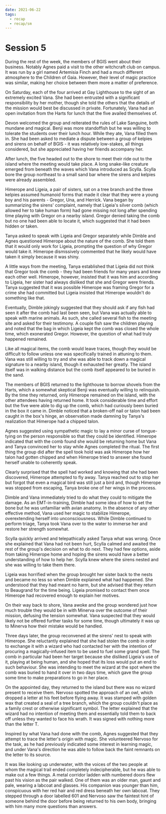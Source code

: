 ```yaml
---
date: 2021-06-22
tags:
  - recap
  - recap/sm
---
```

# Session 5

During the rest of the week, the members of BGIS went about their business. Notably Agnes paid a visit to the other witchcraft club on campus. It was run by a girl named Artemisia Finch and had a much different atmosphere to the Children of Gaia. However, their level of magic practice was similar, making her choice between them more a matter of preference.

On Saturday, each of the four arrived at Gay Lighthouse to the sight of an extremely excited Vana. She had been entrusted with a significant responsibility by her mother, though she told the others that the details of the mission would best be discussed in private. Fortunately, Vana had an open invitation from the Harts for lunch that the five availed themselves of.

Devon welcomed the group and reiterated the rules of Lake Sanguine, both mundane and magical. Benji was more standoffish but he was willing to tolerate the students over their lunch hour. While they ate, Vana filled them in. She had been asked to mediate a dispute between a group of kelpies and sirens on behalf of BGIS - it was relatively low-stakes, all things considered, but she appreciated having her friends accompany her.

After lunch, the five headed out to the shore to meet their ride out to the island where the meeting would take place. A long snake-like creature emerged from beneath the waves which Vana introduced as Scylla. Scylla bore the group northeast to a small sand bar where the sirens and kelpies were already assembled.

Himerope and Ligeia, a pair of sisters, sat on a tree branch and the three kelpies assumed humanoid forms that made it clear that they were a young boy and his parents - Gregor, Una, and Herrick. Vana began by summarizing the sirens' complaint, namely that Ligeia's silver comb (which allowed her to take human form) had gone missing not long after spending time playing with Gregor on a nearby island. Gregor denied taking the comb but no one had been able to locate it, which suggested that it had been hidden or taken.

Tanya asked to speak with Ligeia and Gregor separately while Dimble and Agnes questioned Himerope about the nature of the comb. She told them that it would only work for Ligeia, prompting the question of why Gregor would take it. Himerope dismissively commented that he likely would have taken it simply because it was shiny.

A little ways from the meeting, Tanya established that Ligeia did not think that Gregor took the comb - they had been friends for many years and knew each other well. Himerope, however, insisted that it was him and according to Ligeia, her sister had always disliked that she and Gregor were friends. Tanya suggested that it was possible Himerope was framing Gregor for a crime she had committed but Ligeia insisted that Himerope wouldn't do something like that.

Eventually, Dimble jokingly suggested that they should ask if any fish had seen it after the comb had last been seen, but Vana was actually able to speak with marine animals. As such, she called several fish to the meeting site and asked for their testimony. A couple fish saw the children playing and noted that the bag in which Ligeia kept the comb was closed the whole time, which exonerated Gregor. However, the question of what had truly happened remained.

Like all magical items, the comb would leave traces, though they would be difficult to follow unless one was specifically trained in attuning to them. Vana was still willing to try and she was able to track down a magical signature to a nearby island, though it exhausted her greatly. The island itself was in walking distance but the comb itself appeared to be buried in the sand.

The members of BGIS returned to the lighthouse to borrow shovels from the Harts, which a somewhat skeptical Benji was eventually willing to relinquish. By the time they returned, only Himerope remained on the island, with the other attendees having returned home. It took considerable time and effort but the five were able to dig up the comb, which had curiously been buried in the box it came in. Dimble noticed that a broken-off nail or talon had been caught in the box's hinge, an observation made damning by Tanya's realization that Himerope had a chipped talon.

Agnes suggested using sympathetic magic to lay a minor curse of tongue-tying on the person responsible so that they could be identified. Himerope indicated that with the comb found she would be returning home but Vana and Tanya convinced her to stay while Agnes completed the ritual. The first thing the group did after the spell took hold was ask Himerope how her talon had gotten chipped and when Himerope tried to answer she found herself unable to coherently speak.

Clearly surprised that the spell had worked and knowing that she had been discovered, Himerope attempted to fly away. Tanya reached out to stop her but forgot that even a magical bird was still just a bird and, though Himerope was stopped from escaping, Tanya broke one of her wings in the process.

Dimble and Vana immediately tried to do what they could to mitigate the damage. As an EMT-in-training, Dimble had some idea of how to set the bone but he was unfamiliar with avian anatomy. In the absence of any other effective method, Vana used her magic to stabilize Himerope, overextending herself into unconsciousness. While Dimble continued to perform triage, Tanya took Vana over to the water to immerse her and restore her strength somewhat.

Scylla quickly arrived and telepathically asked Tanya what was wrong. Once she explained that Vana had not been hurt, Scylla calmed and awaited the rest of the group's decision on what to do next. They had few options, aside from taking Himerope home and hoping the sirens would have a better understanding of how to help her. Scylla knew where the sirens nested and she was willing to take them there.

Ligeia was horrified when the group brought her sister back to the nests and became no less so when Dimble explained what had happened. She understood that they had meant no harm, but she advised that they return to Beaugrand for the time being. Ligeia promised to contact them once Himerope had recovered enough to explain her motives.

On their way back to shore, Vana awoke and the group wondered just how much trouble they would be in with Minerva over the outcome of their mission, defusing the tension somewhat. Vana suspected that they would likely not be offered further tasks for some time, though ultimately it was up to Minerva how their mistake would be handled.

Three days later, the group reconvened at the sirens' nest to speak with Himerope. She reluctantly explained that she had stolen the comb in order to exchange it with a wizard who had contacted her with the intention of procuring a magically-infused item to be used to fuel some grand spell. The comb in particular had been her target because she disliked Ligeia's use of it, playing at being human, and she hoped that its loss would put an end to such behaviour. She was intending to meet the wizard at the spot where the comb was buried to hand it over in two days time, which gave the group some time to make preparations to go in her place.

On the appointed day, they returned to the island but there was no wizard present to receive them. Nervoso spotted the approach of an owl, which dropped a letter at his feet before flying away. It was stamped with golden wax that created a seal of a tree branch, which the group couldn't place as a family crest or otherwise significant symbol. The letter explained that the wizard had no intention of meeting them and essentially told them to back off unless they wanted to face his wrath. It was signed with nothing more than the letter T.

Inspired by what Vana had done with the comb, Agnes suggested that they attempt to trace the letter's origin with magic. She volunteered Nervoso for the task, as he had previously indicated some interest in learning magic, and under Vana's direction he was able to follow back the faint remnants on the letter to its source.

It was like looking up underwater, with the voices of the two people at whom the magical trail ended completely indecipherable, but he was able to make out a few things. A metal corridor ladden with numbered doors flew past his vision as the pair walked. One of them was an older man, gaunt and pale, wearing a labcoat and glasses. His companion was younger than him, conspicuous with her red hair and red dress beneath her own labcoat. They stepped through a door labelled 601 and Nervoso saw the faintest hint of someone behind the door before being returned to his own body, bringing with him many more questions than answers.